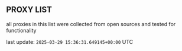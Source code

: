 ## PROXY LIST

all proxies in this list were collected from open sources and tested for functionality

last update: `2025-03-29 15:36:31.649145+00:00` UTC